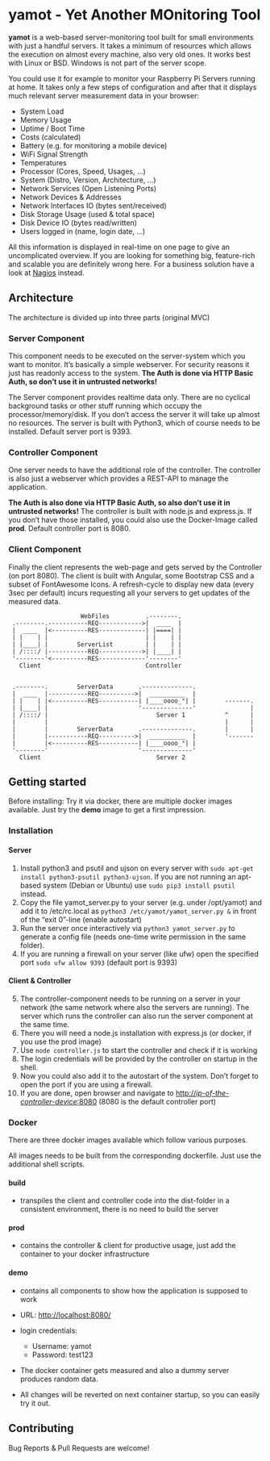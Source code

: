 # yamot - Yet Another MOnitoring Tool

**yamot** is a web-based server-monitoring tool built for small environments with just a handful  servers.
It takes a minimum of resources which allows the execution on almost every machine, also very old ones.
It works best with Linux or BSD. Windows is not part of the server scope.

You could use it for example to monitor your Raspberry Pi Servers running at home.
It takes only a few steps of configuration and after that it displays much relevant server measurement data in your browser:

- System Load
- Memory Usage
- Uptime / Boot Time
- Costs (calculated)
- Battery (e.g. for monitoring a mobile device)
- WiFi Signal Strength
- Temperatures
- Processor (Cores, Speed, Usages, ...)
- System (Distro, Version, Architecture, …)
- Network Services (Open Listening Ports)
- Network Devices & Addresses
- Network Interfaces IO (bytes sent/received)
- Disk Storage Usage (used & total space)
- Disk Device IO (bytes read/written)
- Users logged in (name, login date, …)

All this information is displayed in real-time on one page to give an uncomplicated overview.
If you are looking for something big, feature-rich and scalable you are definitely wrong here. For a business solution have a look at [Nagios](https://www.nagios.org/) instead.

## Architecture
The architecture is divided up into three parts (original MVC)

### Server Component
This component needs to be executed on the server-system which you want to monitor. It’s basically a simple webserver. For security reasons it just has readonly access to the system. **The Auth is done via HTTP Basic Auth, so don’t use it in untrusted networks!**

The Server component provides realtime data only. There are no cyclical background tasks or other stuff running which occupy the processor/memory/disk. If you don’t access the server it will take up almost no resources.
The server is built with Python3, which of course needs to be installed. Default server port is 9393.

### Controller Component
One server needs to have the additional role of the controller. The controller is also just a webserver which provides a REST-API to manage the application.

**The Auth is also done via HTTP Basic Auth, so also don’t use it in untrusted networks!**
The controller is built with node.js and express.js. If you don’t have those installed, you could also use the Docker-Image called **prod**. Default controller port is 8080.

### Client Component
Finally the client represents the web-page and gets served by the Controller (on port 8080).
The client is built with Angular, some Bootstrap CSS and a subset of FontAwesome Icons.
A refresh-cycle to display new data (every 3sec per default) incurs requesting all your servers to get updates of the measured data.

                        WebFiles          .--------.
     .--------.-----------REQ------------>|  ____  |
     |  ____  |<----------RES-------------| |====| |
     | |    | |                           | |    | |
     | |____| |        ServerList         | |    | |
     | /::::/ |-----------REQ------------>| |____| |
     '--------'<----------RES-------------'--------'
       Client                             Controller


     .--------.        ServerData       .--------------.
     |  ____  |-----------REQ---------->|  __________  |
     | |    | |<----------RES-----------| |____oooo_°| |        -------.
     | |____| |                         '--------------'               |
     | /::::/ |                              Server 1           ^      |
     |        |                                                 |      |
     |        |        ServerData       .--------------.        |      |
     |        |-----------REQ---------->|  __________  |        '-------
     |        |<----------RES-----------| |____oooo_°| |
     '--------'                         '--------------'
       Client                                Server 2


## Getting started

Before installing: Try it via docker, there are multiple docker images available. Just try the **demo** image to get a first impression.

### Installation

#### Server
1. Install python3 and psutil and ujson on every server with `sudo apt-get install python3-psutil python3-ujson`.
If you are not running an apt-based system (Debian or Ubuntu) use `sudo pip3 install psutil` instead.
2. Copy the file yamot_server.py to your server (e.g. under /opt/yamot) and add it to /etc/rc.local as `python3 /etc/yamot/yamot_server.py &` in front of the “exit 0”-line (enable autostart)
3. Run the server once interactively via `python3 yamot_server.py` to generate a config file (needs one-time write permission in the same folder).
4. If you are running a firewall on your server (like ufw) open the specified port `sudo ufw allow 9393` (default port is 9393)

#### Client & Controller
5. The controller-component needs to be running on a server in your network (the same network where also the servers are running). The server which runs the controller can also run the server component at the same time.
6. There you will need a node.js installation with express.js (or docker, if you use the prod image)
7. Use `node controller.js` to start the controller and check if it is working
8. The login credentials will be provided by the controller on startup in the shell.
9. Now you could also add it to the autostart of the system. Don’t forget to open the port if you are using a firewall.
10. If you are done, open browser and navigate to [http://*ip-of-the-controller-device*:8080](http://ip-of-the-controller-device:8080)
(8080 is the default controller port)


### Docker

There are three docker images available which follow various purposes.

All images needs to be built from the corresponding dockerfile. Just use the additional shell scripts.


#### build
- transpiles the client and controller code into the dist-folder in a consistent environment, there is no need to build the server
#### prod
- contains the controller & client for productive usage, just add the container to your docker infrastructure
#### demo
- contains all components to show how the application is supposed to work

- URL: [http://localhost:8080/](http://localhost:8080/)

- login credentials: 
    - Username: yamot
    - Password: test123

- The docker container gets measured and also a dummy server produces random data.
- All changes will be reverted on next container startup, so you can easily try it out.



## Contributing

Bug Reports & Pull Requests are welcome!
